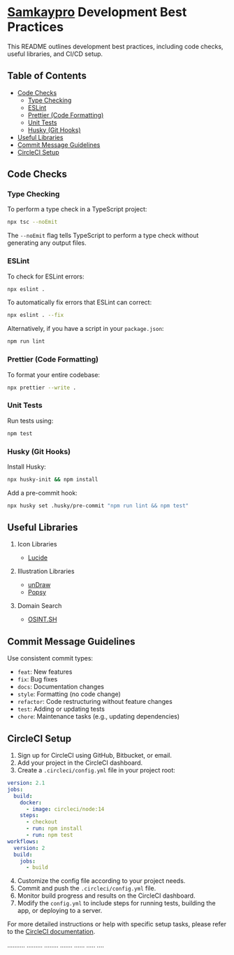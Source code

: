 # [Samkaypro](https://x.com/samkaypro) Development Best Practices

This README outlines development best practices, including code checks, useful libraries, and CI/CD setup.

## Table of Contents
- [Code Checks](#code-checks)
  - [Type Checking](#type-checking)
  - [ESLint](#eslint)
  - [Prettier (Code Formatting)](#prettier-code-formatting)
  - [Unit Tests](#unit-tests)
  - [Husky (Git Hooks)](#husky-git-hooks)
- [Useful Libraries](#useful-libraries)
- [Commit Message Guidelines](#commit-message-guidelines)
- [CircleCI Setup](#circleci-setup)

## Code Checks

### Type Checking

To perform a type check in a TypeScript project:

```bash
npx tsc --noEmit
```

The `--noEmit` flag tells TypeScript to perform a type check without generating any output files.

### ESLint

To check for ESLint errors:

```bash
npx eslint .
```

To automatically fix errors that ESLint can correct:

```bash
npx eslint . --fix
```

Alternatively, if you have a script in your `package.json`:

```bash
npm run lint
```

### Prettier (Code Formatting)

To format your entire codebase:

```bash
npx prettier --write .
```

### Unit Tests

Run tests using:

```bash
npm test
```

### Husky (Git Hooks)

Install Husky:

```bash
npx husky-init && npm install
```

Add a pre-commit hook:

```bash
npx husky set .husky/pre-commit "npm run lint && npm test"
```

## Useful Libraries

1. Icon Libraries
   - [Lucide](https://lucide.dev/)

2. Illustration Libraries
   - [unDraw](https://undraw.co/)
   - [Popsy](https://popsy.co/illustrations)

3. Domain Search
   - [OSINT.SH](https://osint.sh/)

## Commit Message Guidelines

Use consistent commit types:

- `feat`: New features
- `fix`: Bug fixes
- `docs`: Documentation changes
- `style`: Formatting (no code change)
- `refactor`: Code restructuring without feature changes
- `test`: Adding or updating tests
- `chore`: Maintenance tasks (e.g., updating dependencies)

## CircleCI Setup

1. Sign up for CircleCI using GitHub, Bitbucket, or email.
2. Add your project in the CircleCI dashboard.
3. Create a `.circleci/config.yml` file in your project root:

```yaml
version: 2.1
jobs:
  build:
    docker:
      - image: circleci/node:14
    steps:
      - checkout
      - run: npm install
      - run: npm test
workflows:
  version: 2
  build:
    jobs:
      - build
```

4. Customize the config file according to your project needs.
5. Commit and push the `.circleci/config.yml` file.
6. Monitor build progress and results on the CircleCI dashboard.
7. Modify the `config.yml` to include steps for running tests, building the app, or deploying to a server.

For more detailed instructions or help with specific setup tasks, please refer to the [CircleCI documentation](https://circleci.com/docs/).












..........
.........
........
.......
......
.....
....